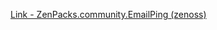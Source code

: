 [Link - ZenPacks.community.EmailPing (zenoss)](https://github.com/zenoss/ZenPacks.community.EmailPing)

